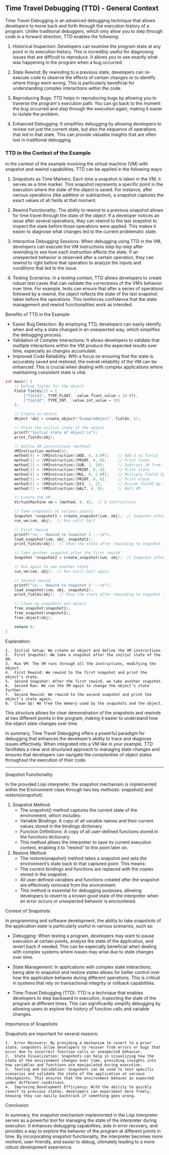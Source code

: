 
## Time Travel Debugging (TTD) - General Context

Time Travel Debugging is an advanced debugging technique that allows developers
to move back and forth through the execution history of a program. Unlike traditional
debuggers, which only allow you to step through code in a forward direction, TTD
enables the following:

1. Historical Inspection: Developers can examine the program state at any point
in its execution history. This is incredibly useful for diagnosing issues that are
difficult to reproduce. It allows you to see exactly what was happening in the
program when a bug occurred.

2. State Rewind: By rewinding to a previous state, developers can re-execute code
to observe the effects of certain changes or to identify where things went wrong.
This is particularly beneficial for understanding complex interactions within the code.

3. Reproducing Bugs: TTD helps in reproducing bugs by allowing you to traverse
the program's execution path. You can go back to the moment the bug occurred and
step through the execution again, making it easier to isolate the problem.

4. Enhanced Debugging: It simplifies debugging by allowing developers to review not
just the current state, but also the sequence of operations that led to that state.
This can provide valuable insights that are often lost in traditional debugging.


### TTD in the Context of the Example

In the context of the example involving the virtual machine (VM) with snapshot and
rewind capabilities, TTD can be applied in the following ways:

1. Snapshots as Time Markers: Each time a snapshot is taken in the VM, it serves as a time marker. This snapshot represents a specific point in the execution where the state of the object is saved. For instance, after various operations (like addition or subtraction), a snapshot captures the exact values of all fields at that moment.

2. Rewind Functionality: The ability to rewind to a previous snapshot allows for time travel through the state of the object. If a developer notices an issue after several operations, they can rewind to the last snapshot to inspect the state before those operations were applied. This makes it easier to diagnose what changes led to the current problematic state.

3. Interactive Debugging Sessions: When debugging using TTD in the VM, developers can execute the VM instructions step-by-step after rewinding to see how each instruction affects the state. If an unexpected behavior is observed after a certain operation, they can rewind to right before that operation to analyze the inputs and conditions that led to the issue.

4. Testing Scenarios: In a testing context, TTD allows developers to create robust test cases that can validate the correctness of the VM’s behavior over time. For example, tests can ensure that after a series of operations followed by a rewind, the object reflects the state of the last snapshot taken before the operations. This reinforces confidence that the state management and rewind functionalities work as intended.


Benefits of TTD in the Example

- Easier Bug Detection: By employing TTD, developers can easily identify when and why a state changed in an unexpected way, which simplifies the debugging process.
- Validation of Complex Interactions: It allows developers to validate that multiple interactions within the VM produce the expected results over time, especially as changes accumulate.
- Improved Code Reliability: With a focus on ensuring that the state is accurately saved and restored, the overall reliability of the VM can be enhanced. This is crucial when dealing with complex applications where maintaining consistent state is vital.


```c
int main() {
    // Define fields for the object
    Field fields[2] = {
        {"field1", TYPE_FLOAT, .value.float_value = 10.0f},
        {"field2", TYPE_INT, .value.int_value = 20}
    };

    // Create an object
    Object *obj = create_object("ExampleObject", fields, 2);

    // Print the initial state of the object
    printf("Initial state of object:\n");
    print_fields(obj);

    // Define VM instructions (method)
    VMInstruction method[8];
    method[0] = (VMInstruction){ADD, 0, 5.0f};    // Add 5 to field1
    method[1] = (VMInstruction){PRINT, 0, 0};     // Print state
    method[2] = (VMInstruction){SUB, 1, 10};      // Subtract 10 from field2
    method[3] = (VMInstruction){PRINT, 0, 0};     // Print state
    method[4] = (VMInstruction){MUL, 0, 2.0f};    // Multiply field1 by 2
    method[5] = (VMInstruction){PRINT, 0, 0};     // Print state
    method[6] = (VMInstruction){DIV, 1, 2};       // Divide field2 by 2
    method[7] = (VMInstruction){HALT, 0, 0};      // Halt VM

    // Create the VM
    VirtualMachine vm = {method, 8, 0};  // 8 instructions

    // Take snapshots at various points
    Snapshot *snapshot1 = create_snapshot(&vm, obj);  // Snapshot after first add
    run_vm(&vm, obj);  // Run until halt

    // First rewind
    printf("\n--- Rewind to Snapshot 1 ---\n");
    load_snapshot(&vm, obj, snapshot1);
    print_fields(obj);  // Show the state after rewinding to snapshot 1

    // Take another snapshot after the first rewind
    Snapshot *snapshot2 = create_snapshot(&vm, obj);  // Snapshot after first rewind

    // Run again to see another state
    run_vm(&vm, obj);  // Run until halt again

    // Second rewind
    printf("\n--- Rewind to Snapshot 2 ---\n");
    load_snapshot(&vm, obj, snapshot2);
    print_fields(obj);  // Show the state after rewinding to snapshot 2

    // Clean up snapshots and object
    free_snapshot(snapshot1);
    free_snapshot(snapshot2);
    free_object(obj);

    return 0;
}
```

Explanation:

	1.	Initial Setup: We create an object and define the VM instructions.
	2.	First Snapshot: We take a snapshot after the initial state of the VM.
	3.	Run VM: The VM runs through all the instructions, modifying the object.
	4.	First Rewind: We rewind to the first snapshot and print the object’s state.
	5.	Second Snapshot: After the first rewind, we take another snapshot.
	6.	Second Run: We run the VM again to change the object’s state further.
	7.	Second Rewind: We rewind to the second snapshot and print the object’s state again.
	8.	Clean Up: We free the memory used by the snapshots and the object.

This structure allows for clear demonstration of the snapshots and rewinds at two different points in the program, making it easier to understand how the object state changes over time.


In summary, Time Travel Debugging offers a powerful paradigm for debugging that enhances the developer’s ability to trace and diagnose issues effectively. When integrated into a VM like in your example, TTD facilitates a clear and structured approach to managing state changes and ensures that developers can navigate the complexities of object states throughout the execution of their code.



------

Snapshot Functionality

In the provided Lisp interpreter, the snapshot mechanism is implemented within the Environment class through two key methods: snapshot() and restore(snapshot).

1. Snapshot Method:
	- The snapshot() method captures the current state of the environment, which includes:
	- Variable Bindings: A copy of all variable names and their current values stored in the bindings dictionary.
	- Function Definitions: A copy of all user-defined functions stored in the functions dictionary.
	- This method allows the interpreter to save its current execution context, enabling it to “rewind” to this point later on.
2. Restore Method:
	- The restore(snapshot) method takes a snapshot and sets the environment’s state back to that captured point. This means:
	- The current bindings and functions are replaced with the copies stored in the snapshot.
	- All user-defined variables and functions created after the snapshot are effectively removed from the environment.
	- This method is essential for debugging purposes, allowing developers to revert to a known good state of the interpreter when an error occurs or unexpected behavior is encountered.

Context of Snapshots

In programming and software development, the ability to take snapshots of the application state is particularly useful in various scenarios, such as:

- Debugging: When testing a program, developers may want to pause execution at certain points, analyze the state of the application, and revert back if needed. This can be especially beneficial when dealing with complex systems where issues may arise due to state changes over time.

- State Management: In applications with complex state interactions, being able to snapshot and restore states allows for better control over how the application behaves during different operations. This is critical in systems that rely on transactional integrity or rollback capabilities.

- Time-Travel Debugging (TTD): TTD is a technique that enables developers to step backward in execution, inspecting the state of the program at different times. This can significantly simplify debugging by allowing users to explore the history of function calls and variable changes.


Importance of Snapshots

Snapshots are important for several reasons:

	1.	Error Recovery: By providing a mechanism to revert to a prior state, snapshots allow developers to recover from errors or bugs that occur due to incorrect function calls or unexpected behavior.
	2.	State Visualization: Snapshots can help in visualizing how the state of the environment changes over time, providing insights into how variables and functions are manipulated during execution.
	3.	Testing and Validation: Snapshots can be used to test specific scenarios and validate the state of the application at various checkpoints. This ensures that the environment behaves as expected under different conditions.
	4.	Improving Development Efficiency: With the ability to quickly revert to previous states, developers can experiment more freely, knowing they can easily backtrack if something goes wrong.

Conclusion

In summary, the snapshot mechanism implemented in the Lisp interpreter serves as a powerful tool for managing the state of the interpreter during execution. It enhances debugging capabilities, aids in error recovery, and provides a way to explore the behavior of the program at different points in time. By incorporating snapshot functionality, the interpreter becomes more resilient, user-friendly, and easier to debug, ultimately leading to a more robust development experience.